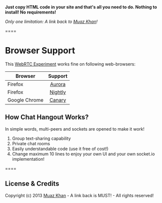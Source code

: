 **Just copy HTML code in your site and that's all you need to do. Nothing to install! No requirements!**

*Only one limitation: A link back to [Muaz Khan](http://github.com/muaz-khan)!*

====
# Browser Support

This [WebRTC Experiment](https://webrtc-experiment.appspot.com/chat-hangout/) works fine on following web-browsers:

| Browser        | Support           |
| ------------- |:-------------:|
| Firefox | [Aurora](http://www.mozilla.org/en-US/firefox/aurora/) |
| Firefox | [Nightly](http://nightly.mozilla.org/) |
| Google Chrome | [Canary](https://www.google.com/intl/en/chrome/browser/canary.html) |

## How Chat Hangout Works?

In simple words, multi-peers and sockets are opened to make it work!

1. Group text-sharing capability
2. Private chat rooms
3. Easily understandable code (use it free of cost!)
4. Change maximum 10 lines to enjoy your own UI and your own socket.io implementation!

====
## License & Credits

Copyright (c) 2013 [Muaz Khan](https://plus.google.com/100325991024054712503) - A link back is MUST! - All rights reserved!
